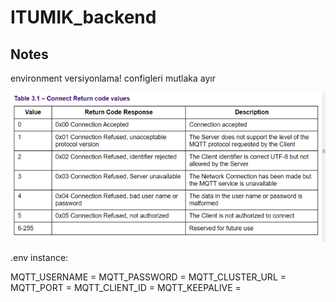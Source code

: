 # ITUMIK_backend

## Notes
environment versiyonlama!
configleri mutlaka ayır


![](.README_images/d3ff5e9f.png)

.env instance: 

MQTT_USERNAME = 
MQTT_PASSWORD = 
MQTT_CLUSTER_URL = 
MQTT_PORT = 
MQTT_CLIENT_ID = 
MQTT_KEEPALIVE = 